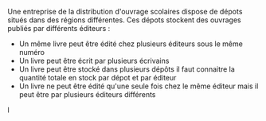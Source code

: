 Une entreprise de la distribution d'ouvrage scolaires dispose de dépots situés dans des régions différentes. Ces dépots stockent des ouvrages publiés par différents éditeurs :
- Un même livre peut être édité chez plusieurs éditeurs sous le même numéro
- Un livre peut être écrit par plusieurs écrivains
- Un livre peut être stocké dans plusieurs dépôts il faut connaitre la quantité totale en stock par dépot et par éditeur
- Un livre ne peut être édité qu'une seule fois chez le même éditeur mais il peut être par plusieurs éditeurs différents

l